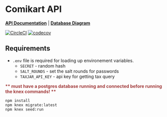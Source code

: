 # **Comikart API**

[**API Documentation**](https://limitless-beyond-88728.herokuapp.com/api-docs/#/) |
[**Database Diagram**](https://app.sqldbm.com/SQLServer/Share/5H2-0kg10YZwWam3E5O6CkGFrngIE8md_DYjF4jNYw0)

[![CircleCI](https://circleci.com/gh/comikart/ComikartAPI.svg?style=svg)](https://circleci.com/gh/comikart/ComikartAPI)
[![codecov](https://codecov.io/gh/comikart/ComikartAPI/branch/master/graph/badge.svg)](https://codecov.io/gh/comikart/ComikartAPI)

## Requirements

- `.env` file is required for loading up environement variables.
  - `SECRET` - random hash
  - `SALT_ROUNDS` - set the salt rounds for passwords
  - `TAXJAR_API_KEY` - api key for getting tax query

<p style="color: #A13A3A; font-weight: bold;">
  ** must have a postgres database running and connected before running the knex commands! **
</p>

```
npm install
npm knex migrate:latest
npm knex seed:run
```
